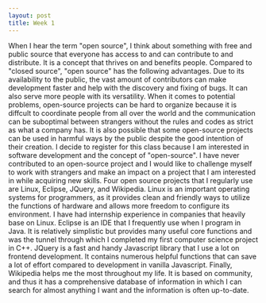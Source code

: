 ```yaml
---
layout: post
title: Week 1
---
```


When I hear the term "open source", I think about something with free and public source that everyone has access to and can contribute to and distribute. It is a concept that thrives on and benefits people. Compared to "closed source", "open source" has the following advantages. Due to its availability to the public, the vast amount of contributors can make development faster and help with the discovery and fixing of bugs. It can also serve more people with its versatility. When it comes to potential problems, open-source projects can be hard to organize because it is diffcult to coordinate people from all over the world and the communication can be suboptimal between strangers without the rules and codes as strict as what a company has. It is also possible that some open-source projects can be used in harmful ways by the public despite the good intention of their creation. I decide to register for this class because I am interested in software development and the concept of "open-source". I have never contributed to an open-source project and I would like to challenge myself to work with strangers and make an impact on a project that I am interested in while acquiring new skills.
Four open source projects that I regularly use are Linux, Eclipse, JQuery, and Wikipedia. Linux is an important operating systems for programmers, as it provides clean and friendly ways to utilize the functions of hardware and allows more freedom to configure its environment. I have had internship experience in companies that heavily base on Linux. Eclipse is an IDE that I frequently use when I program in Java. It is relatively simplistic but provides many useful core functions and was the tunnel through which I completed my first computer science project in C++. JQuery is a fast and handy Javascript library that I use a lot on frontend development. It contains numerous helpful functions that can save a lot of effort compared to development in vanilla Javascript. Finally, Wikipedia helps me the most throughout my life. It is based on community, and thus it has a comprehensive database of information in which I can search for almost anything I want and the information is often up-to-date.